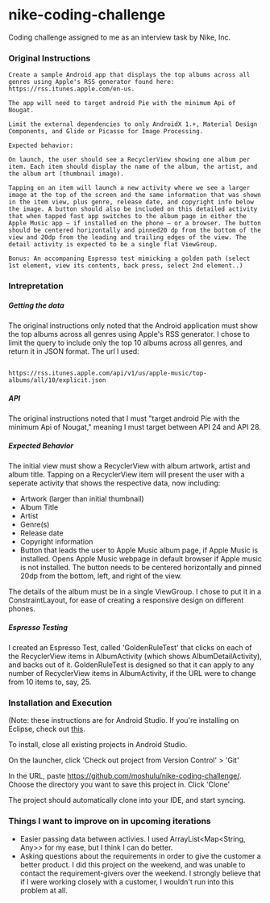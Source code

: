 # nike-coding-challenge
Coding challenge assigned to me as an interview task by Nike, Inc.
 
 ### Original Instructions
 ```
 Create a sample Android app that displays the top albums across all genres using Apple's RSS generator found here: https://rss.itunes.apple.com/en-us.

The app will need to target android Pie with the minimum Api of Nougat.

Limit the external dependencies to only AndroidX 1.+, Material Design Components, and Glide or Picasso for Image Processing.

Expected behavior:

On launch, the user should see a RecyclerView showing one album per item. Each item should display the name of the album, the artist, and the album art (thumbnail image).

Tapping on an item will launch a new activity where we see a larger image at the top of the screen and the same information that was shown in the item view, plus genre, release date, and copyright info below the image. A button should also be included on this detailed activity that when tapped fast app switches to the album page in either the Apple Music app — if installed on the phone — or a browser. The button should be centered horizontally and pinned20 dp from the bottom of the view and 20dp from the leading and trailing edges of the view. The detail activity is expected to be a single flat ViewGroup.

Bonus: An accompaning Espresso test mimicking a golden path (select 1st element, view its contents, back press, select 2nd element..)
```

### Intrepretation

##### Getting the data

The original instructions only noted that the Android application must show the top albums across all genres using Apple's RSS generator. I chose to limit the query to include only the top 10 albums across all genres, and return it in JSON format. The url I used:

```

https://rss.itunes.apple.com/api/v1/us/apple-music/top-albums/all/10/explicit.json

```

##### API

The original instructions noted that I must "target android Pie with the minimum Api of Nougat," meaning I must target between API 24 and API 28. 

##### Expected Behavior

The initial view must show a RecyclerView with album artwork, artist and album title. Tapping on a RecyclerView item will present the user with a seperate activity that shows the respective data, now including:

- Artwork (larger than initial thumbnail)
- Album Title
- Artist
- Genre(s)
- Release date
- Copyright information
- Button that leads the user to Apple Music album page, if Apple Music is installed. Opens Apple Music webpage in default browser if Apple music is not installed. The button needs to be centered horizontally and pinned 20dp from the bottom, left, and right of the view.

The details of the album must be in a single ViewGroup. I chose to put it in a ConstraintLayout, for ease of creating a responsive design on different phones.

##### Espresso Testing

I created an Espresso Test, called 'GoldenRuleTest' that clicks on each of the RecyclerView items in AlbumActivity (which shows AlbumDetailActivity), and backs out of it. GoldenRuleTest is designed so that it can apply to any number of RecyclerView items in AlbumActivity, if the URL were to change from 10 items to, say, 25.

### Installation and Execution

(Note: these instructions are for Android Studio. If you're installing on Eclipse, check out [this](https://stackoverflow.com/questions/24462452/how-to-import-eclipse-project-from-git-to-android-studio).

To install, close all existing projects in Android Studio.

On the launcher, click 'Check out project from Version Control' > 'Git'

In the URL, paste https://github.com/moshulu/nike-coding-challenge/. Choose the directory you want to save this project in. Click 'Clone'

The project should automatically clone into your IDE, and start syncing.

### Things I want to improve on in upcoming iterations
- Easier passing data between activies. I used ArrayList<Map<String, Any>> for my ease, but I think I can do better.
- Asking questions about the requirements in order to give the customer a better product. I did this project on the weekend, and was unable to contact the requirement-givers over the weekend. I strongly believe that if I were working closely with a customer, I wouldn't run into this problem at all.



